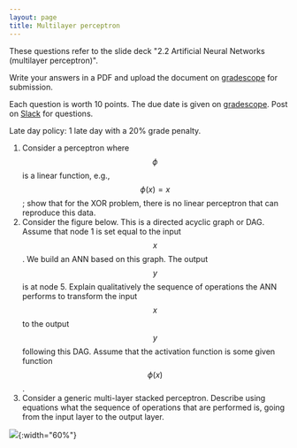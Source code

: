 ```yaml
---
layout: page
title: Multilayer perceptron
---
```


These questions refer to the slide deck "2.2 Artificial Neural Networks (multilayer perceptron)". 

Write your answers in a PDF and upload the document on [gradescope](https://www.gradescope.com/courses/102338) for submission.

Each question is worth 10 points. The due date is given on [gradescope](https://www.gradescope.com/courses/102338). Post on [Slack](https://stanford.enterprise.slack.com/) for questions.

Late day policy: 1 late day with a 20% grade penalty.

1. Consider a perceptron where $$\phi$$ is a linear function, e.g., $$\phi(x) = x$$; show that for the XOR problem, there is no linear perceptron that can reproduce this data.
1. Consider the figure below. This is a directed acyclic graph or DAG. Assume that node 1 is set equal to the input $$x$$. We build an ANN based on this graph. The output $$y$$ is at node 5. Explain qualitatively the sequence of operations the ANN performs to transform the input $$x$$ to the output $$y$$ following this DAG. Assume that the activation function is some given function $$\phi(x)$$.
1. Consider a generic multi-layer stacked perceptron. Describe using equations what the sequence of operations that are performed is, going from the input layer to the output layer.

![](../Slides/ANN/2020-04-08-17-30-39.png){:width="60%"}

